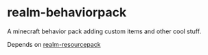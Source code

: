 # realm-behaviorpack

A minecraft behavior pack adding custom items and other cool stuff.

Depends on [realm-resourcepack](https://github.com/RealHackerman/realm-resourcepack)
